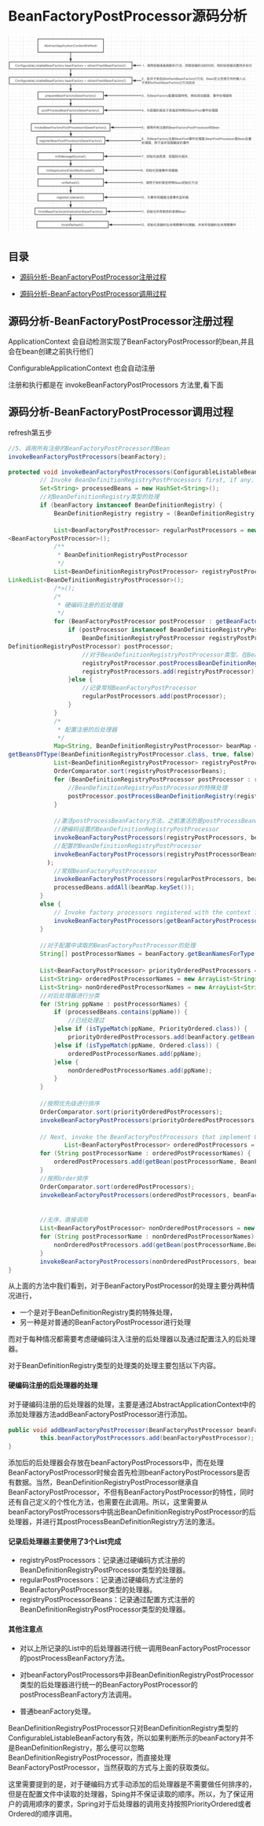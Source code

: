 # BeanFactoryPostProcessor源码分析

![image-20201007151953236](../../assets/image-20201007151953236.png)

## 目录

- [源码分析-BeanFactoryPostProcessor注册过程](#源码分析-BeanFactoryPostProcessor注册过程)

- [源码分析-BeanFactoryPostProcessor调用过程](#源码分析-BeanFactoryPostProcessor调用过程)

## 源码分析-BeanFactoryPostProcessor注册过程

ApplicationContext 会自动检测实现了BeanFactoryPostProcessor的bean,并且会在bean创建之前执行他们

ConfigurableApplicationContext 也会自动注册

注册和执行都是在 invokeBeanFactoryPostProcessors 方法里,看下面

## 源码分析-BeanFactoryPostProcessor调用过程

refresh第五步

```java
//5、调用所有注册的BeanFactoryPostProcessor的Bean
invokeBeanFactoryPostProcessors(beanFactory);
```

```java
protected void invokeBeanFactoryPostProcessors(ConfigurableListableBeanFactory beanFactory) {
         // Invoke BeanDefinitionRegistryPostProcessors first, if any.
         Set<String> processedBeans = new HashSet<String>();
         //对BeanDefinitionRegistry类型的处理
         if (beanFactory instanceof BeanDefinitionRegistry) {
             BeanDefinitionRegistry registry = (BeanDefinitionRegistry) beanFactory;

             List<BeanFactoryPostProcessor> regularPostProcessors = new LinkedList   
<BeanFactoryPostProcessor>();
             /**
              * BeanDefinitionRegistryPostProcessor
              */
             List<BeanDefinitionRegistryPostProcessor> registryPostProcessors = new   
LinkedList<BeanDefinitionRegistryPostProcessor>();
             /*>();
             /*
              * 硬编码注册的后处理器
              */
             for (BeanFactoryPostProcessor postProcessor : getBeanFactoryPostProcessors()) {
                 if (postProcessor instanceof BeanDefinitionRegistryPostProcessor) {
                     BeanDefinitionRegistryPostProcessor registryPostProcessor =(Bean   
DefinitionRegistryPostProcessor) postProcessor;
                     //对于BeanDefinitionRegistryPostProcessor类型，在BeanFactoryPostProcessor的基础上还有自己定义的方法，需要先调用
                     registryPostProcessor.postProcessBeanDefinitionRegistry(registry);
                     registryPostProcessors.add(registryPostProcessor);
                 }else {
                     //记录常规BeanFactoryPostProcessor
                     regularPostProcessors.add(postProcessor);
                 }
             }
             /*
              * 配置注册的后处理器
              */
             Map<String, BeanDefinitionRegistryPostProcessor> beanMap = beanFactory.   
getBeansOfType(BeanDefinitionRegistryPostProcessor.class, true, false);
             List<BeanDefinitionRegistryPostProcessor> registryPostProcessorBeans =     new ArrayList<BeanDefinitionRegistryPostProcessor>(beanMap.values());
             OrderComparator.sort(registryPostProcessorBeans);
             for (BeanDefinitionRegistryPostProcessor postProcessor : registryPostProcessorBeans) {
                 //BeanDefinitionRegistryPostProcessor的特殊处理
                 postProcessor.postProcessBeanDefinitionRegistry(registry);
             }

             //激活postProcessBeanFactory方法，之前激活的是postProcessBeanDefinitionRegistry
             //硬编码设置的BeanDefinitionRegistryPostProcessor
             invokeBeanFactoryPostProcessors(registryPostProcessors, beanFactory);
             //配置的BeanDefinitionRegistryPostProcessor
             invokeBeanFactoryPostProcessors(registryPostProcessorBeans, beanFactory);
           );
             //常规BeanFactoryPostProcessor
             invokeBeanFactoryPostProcessors(regularPostProcessors, beanFactory);
             processedBeans.addAll(beanMap.keySet());
         }
         else {
             // Invoke factory processors registered with the context instance.
             invokeBeanFactoryPostProcessors(getBeanFactoryPostProcessors(), beanFactory);
         }

         //对于配置中读取的BeanFactoryPostProcessor的处理
         String[] postProcessorNames = beanFactory.getBeanNamesForType(BeanFactoryPost Processor.class, true, false);

         List<BeanFactoryPostProcessor> priorityOrderedPostProcessors = new ArrayList <BeanFactoryPostProcessor>();
         List<String> orderedPostProcessorNames = new ArrayList<String>();
         List<String> nonOrderedPostProcessorNames = new ArrayList<String>();
         //对后处理器进行分类
         for (String ppName : postProcessorNames) {
             if (processedBeans.contains(ppName)) {
                 //已经处理过
             }else if (isTypeMatch(ppName, PriorityOrdered.class)) {
                 priorityOrderedPostProcessors.add(beanFactory.getBean(ppName, BeanFactoryPostProcessor.class));
             }else if (isTypeMatch(ppName, Ordered.class)) {
                 orderedPostProcessorNames.add(ppName);
             }else {
                 nonOrderedPostProcessorNames.add(ppName);
             }
         }

         //按照优先级进行排序
         OrderComparator.sort(priorityOrderedPostProcessors);
         invokeBeanFactoryPostProcessors(priorityOrderedPostProcessors, beanFactory);

         // Next, invoke the BeanFactoryPostProcessors that implement Ordered.
  				List<BeanFactoryPostProcessor> orderedPostProcessors = new ArrayList<BeanFactory PostProcessor>();
         for (String postProcessorName : orderedPostProcessorNames) {
             orderedPostProcessors.add(getBean(postProcessorName, BeanFactoryPostProcessor. class));
         }
         //按照order排序
         OrderComparator.sort(orderedPostProcessors);
         invokeBeanFactoryPostProcessors(orderedPostProcessors, beanFactory);


         //无序，直接调用
         List<BeanFactoryPostProcessor> nonOrderedPostProcessors = new ArrayList<BeanFactoryPostProcessor>();
         for (String postProcessorName : nonOrderedPostProcessorNames) {
             nonOrderedPostProcessors.add(getBean(postProcessorName,BeanFactoryPostProcessor.class));
         }
         invokeBeanFactoryPostProcessors(nonOrderedPostProcessors, beanFactory);
}
```

从上面的方法中我们看到，对于BeanFactoryPostProcessor的处理主要分两种情况进行，

- 一个是对于BeanDefinitionRegistry类的特殊处理，
- 另一种是对普通的BeanFactoryPostProcessor进行处理

而对于每种情况都需要考虑硬编码注入注册的后处理器以及通过配置注入的后处理器。

对于BeanDefinitionRegistry类型的处理类的处理主要包括以下内容。

#### 硬编码注册的后处理器的处理

对于硬编码注册的后处理器的处理，主要是通过AbstractApplicationContext中的添加处理器方法addBeanFactoryPostProcessor进行添加。

```java
public void addBeanFactoryPostProcessor(BeanFactoryPostProcessor beanFactoryPostProcessor) {
         this.beanFactoryPostProcessors.add(beanFactoryPostProcessor);
}
```

添加后的后处理器会存放在beanFactoryPostProcessors中，而在处理BeanFactoryPostProcessor时候会首先检测beanFactoryPostProcessors是否有数据。当然，BeanDefinitionRegistryPostProcessor继承自BeanFactoryPostProcessor，不但有BeanFactoryPostProcessor的特性，同时还有自己定义的个性化方法，也需要在此调用。所以，这里需要从beanFactoryPostProcessors中挑出BeanDefinitionRegistryPostProcessor的后处理器，并进行其postProcessBeanDefinitionRegistry方法的激活。

#### 记录后处理器主要使用了3个List完成

- registryPostProcessors：记录通过硬编码方式注册的BeanDefinitionRegistryPostProcessor类型的处理器。
- regularPostProcessors：记录通过硬编码方式注册的BeanFactoryPostProcessor类型的处理器。
- registryPostProcessorBeans：记录通过配置方式注册的BeanDefinitionRegistryPostProcessor类型的处理器。

#### 其他注意点

- 对以上所记录的List中的后处理器进行统一调用BeanFactoryPostProcessor的postProcessBeanFactory方法。

- 对beanFactoryPostProcessors中非BeanDefinitionRegistryPostProcessor类型的后处理器进行统一的BeanFactoryPostProcessor的postProcessBeanFactory方法调用。

- 普通beanFactory处理。

BeanDefinitionRegistryPostProcessor只对BeanDefinitionRegistry类型的ConfigurableListableBeanFactory有效，所以如果判断所示的beanFactory并不是BeanDefinitionRegistry，那么便可以忽略BeanDefinitionRegistryPostProcessor，而直接处理BeanFactoryPostProcessor，当然获取的方式与上面的获取类似。

这里需要提到的是，对于硬编码方式手动添加的后处理器是不需要做任何排序的，但是在配置文件中读取的处理器，Sping并不保证读取的顺序。所以，为了保证用户的调用顺序的要求，Spring对于后处理器的调用支持按照PriorityOrdered或者Ordered的顺序调用。

